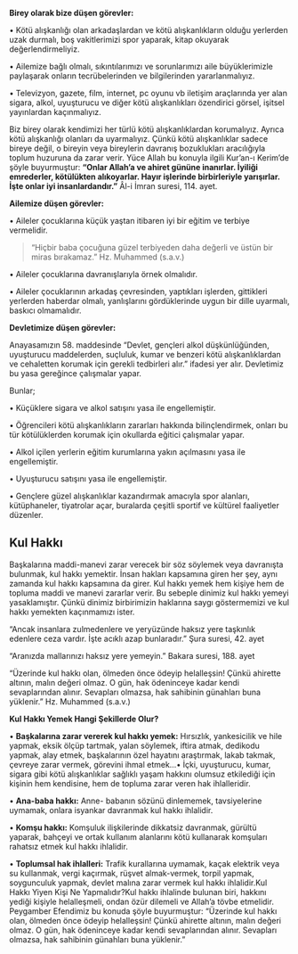 [//]: # (# **Zararlı Alışkanlıklardan Korunma Yolları**)

**Birey olarak bize düşen görevler:**

• Kötü alışkanlığı olan arkadaşlardan ve kötü alışkanlıkların olduğu yerlerden uzak durmalı, boş vakitlerimizi spor yaparak, kitap okuyarak değerlendirmeliyiz.

• Ailemize bağlı olmalı, sıkıntılarımızı ve sorunlarımızı aile büyüklerimizle paylaşarak onların tecrübelerinden ve bilgilerinden yararlanmalıyız.

• Televizyon, gazete, film, internet, pc oyunu vb iletişim araçlarında yer alan sigara, alkol, uyuşturucu ve diğer kötü alışkanlıkları özendirici görsel, işitsel yayınlardan kaçınmalıyız.

Biz birey olarak kendimizi her türlü kötü alışkanlıklardan korumalıyız. Ayrıca kötü alışkanlığı olanları da uyarmalıyız. Çünkü kötü alışkanlıklar sadece bireye değil, o bireyin veya bireylerin davranış bozuklukları aracılığıyla toplum huzuruna da zarar verir. Yüce Allah bu konuyla ilgili Kur’an-ı Kerim’de şöyle buyurmuştur: **“Onlar Allah’a ve ahiret gününe inanırlar. İyiliği emrederler, kötülükten alıkoyarlar. Hayır işlerinde birbirleriyle yarışırlar. İşte onlar iyi insanlardandır.”** Âl-i İmran suresi, 114. ayet.

**Ailemize düşen görevler:**

• Aileler çocuklarına küçük yaştan itibaren iyi bir eğitim ve terbiye vermelidir.

> “Hiçbir baba çocuğuna güzel terbiyeden daha değerli ve üstün bir miras bırakamaz.” Hz. Muhammed (s.a.v.)

• Aileler çocuklarına davranışlarıyla örnek olmalıdır.

• Aileler çocuklarının arkadaş çevresinden, yaptıkları işlerden, gittikleri yerlerden haberdar olmalı, yanlışlarını gördüklerinde uygun bir dille uyarmalı, baskıcı olmamalıdır.

**Devletimize düşen görevler:**

Anayasamızın 58. maddesinde “Devlet, gençleri alkol düşkünlüğünden, uyuşturucu maddelerden, suçluluk, kumar ve benzeri kötü alışkanlıklardan ve cehaletten korumak için gerekli tedbirleri alır.” ifadesi yer alır. Devletimiz bu yasa gereğince çalışmalar yapar.

Bunlar;

• Küçüklere sigara ve alkol satışını yasa ile engellemiştir.

• Öğrencileri kötü alışkanlıkların zararları hakkında bilinçlendirmek, onları bu tür kötülüklerden korumak için okullarda eğitici çalışmalar yapar.

• Alkol içilen yerlerin eğitim kurumlarına yakın açılmasını yasa ile engellemiştir.

• Uyuşturucu satışını yasa ile engellemiştir.

• Gençlere güzel alışkanlıklar kazandırmak amacıyla spor alanları, kütüphaneler, tiyatrolar açar, buralarda çeşitli sportif ve kültürel faaliyetler düzenler.

## **Kul Hakkı**

Başkalarına maddi-manevi zarar verecek bir söz söylemek veya davranışta bulunmak, kul hakkı yemektir. İnsan hakları kapsamına giren her şey, aynı zamanda kul hakkı kapsamına da girer. Kul hakkı yemek hem kişiye hem de topluma maddi ve manevi zararlar verir. Bu sebeple dinimiz kul hakkı yemeyi yasaklamıştır. Çünkü dinimiz birbirimizin haklarına saygı göstermemizi ve kul hakkı yemekten kaçınmamızı ister.

“Ancak insanlara zulmedenlere ve yeryüzünde haksız yere taşkınlık edenlere ceza vardır. İşte acıklı azap bunlaradır.”  Şura suresi, 42. ayet

“Aranızda mallarınızı haksız yere yemeyin.” Bakara suresi, 188. ayet

“Üzerinde kul hakkı olan, ölmeden önce ödeyip helalleşsin! Çünkü ahirette altının, malın değeri olmaz. O gün, hak ödeninceye kadar kendi sevaplarından alınır. Sevapları olmazsa, hak sahibinin günahları buna yüklenir.” Hz. Muhammed (s.a.v.)

**Kul Hakkı Yemek Hangi Şekillerde Olur?**

• **Başkalarına zarar vererek kul hakkı yemek:** Hırsızlık, yankesicilik ve hile yapmak, eksik ölçüp tartmak, yalan söylemek, iftira atmak, dedikodu yapmak, alay etmek, başkalarının özel hayatını araştırmak, lakab takmak, çevreye zarar vermek, görevini ihmal etmek…• İçki, uyuşturucu, kumar, sigara gibi kötü alışkanlıklar sağlıklı yaşam hakkını olumsuz etkilediği için kişinin hem kendisine, hem de topluma zarar veren hak ihlalleridir.

• **Ana-baba hakkı:** Anne- babanın sözünü dinlememek, tavsiyelerine uymamak, onlara isyankar davranmak kul hakkı ihlalidir.

• **Komşu hakkı:** Komşuluk ilişkilerinde dikkatsiz davranmak, gürültü yaparak, bahçeyi ve ortak kullanım alanlarını kötü kullanarak komşuları rahatsız etmek kul hakkı ihlalidir.

• **Toplumsal hak ihlalleri:** Trafik kurallarına uymamak, kaçak elektrik veya su kullanmak, vergi kaçırmak, rüşvet almak-vermek, torpil yapmak, soygunculuk yapmak, devlet malına zarar vermek kul hakkı ihlalidir.Kul Hakkı Yiyen Kişi Ne Yapmalıdır?Kul hakkı ihlalinde bulunan biri, hakkını yediği kişiyle helalleşmeli, ondan özür dilemeli ve Allah’a tövbe etmelidir. Peygamber Efendimiz bu konuda şöyle buyurmuştur: “Üzerinde kul hakkı olan, ölmeden önce ödeyip helalleşsin! Çünkü ahirette altının, malın değeri olmaz. O gün, hak ödeninceye kadar kendi sevaplarından alınır. Sevapları olmazsa, hak sahibinin günahları buna yüklenir.”
